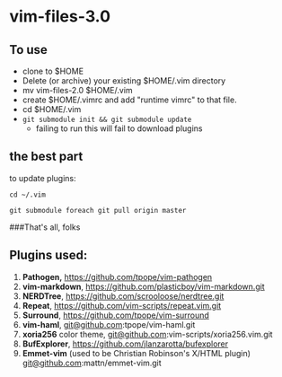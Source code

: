 # vim-files-3.0

## To use

* clone to $HOME
* Delete (or archive) your existing $HOME/.vim directory
* mv vim-files-2.0 $HOME/.vim
* create $HOME/.vimrc and add "runtime vimrc" to that file.
* cd $HOME/.vim
* `git submodule init && git submodule update` 
  * failing to run this will fail to download plugins

## the best part

to update plugins:

`cd ~/.vim`

`git submodule foreach git pull origin master`


###That's all, folks

## Plugins used:

1. **Pathogen,** https://github.com/tpope/vim-pathogen
1. **vim-markdown**, https://github.com/plasticboy/vim-markdown.git
1. **NERDTree**, https://github.com/scrooloose/nerdtree.git
1. **Repeat**, https://github.com/vim-scripts/repeat.vim.git
1. **Surround**, https://github.com/tpope/vim-surround
1. **vim-haml**, git@github.com:tpope/vim-haml.git
1. **xoria256** color theme, git@github.com:vim-scripts/xoria256.vim.git
1. **BufExplorer**, https://github.com/jlanzarotta/bufexplorer
1. **Emmet-vim** (used to be Christian Robinson's X/HTML plugin) git@github.com:mattn/emmet-vim.git
